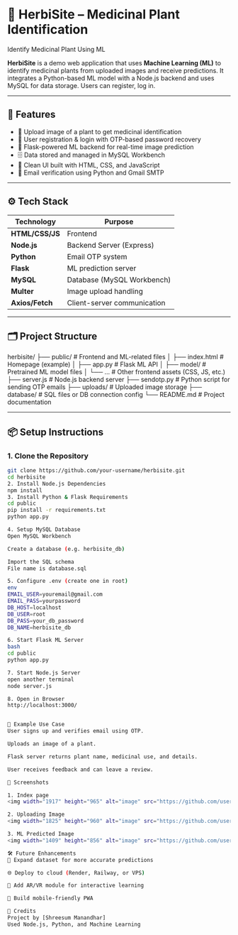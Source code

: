 # 🌿 HerbiSite – Medicinal Plant Identification
Identify Medicinal Plant Using ML

**HerbiSite** is a demo web application that uses **Machine Learning (ML)** to identify medicinal plants from uploaded images and receive predictions. It integrates a Python-based ML model with a Node.js backend and uses MySQL for data storage. Users can register, log in.

---

## 🚀 Features

- 🌱 Upload image of a plant to get medicinal identification
- 🔐 User registration & login with OTP-based password recovery
- 🧠 Flask-powered ML backend for real-time image prediction
- 🗄️ Data stored and managed in MySQL Workbench
- 🎨 Clean UI built with HTML, CSS, and JavaScript
- 📩 Email verification using Python and Gmail SMTP

---

## ⚙️ Tech Stack

| Technology       | Purpose                        |
|------------------|--------------------------------|
| **HTML/CSS/JS**  | Frontend                       |
| **Node.js**      | Backend Server (Express)       |
| **Python**       | Email OTP system               |
| **Flask**        | ML prediction server           |
| **MySQL**        | Database (MySQL Workbench)     |
| **Multer**       | Image upload handling          |
| **Axios/Fetch**  | Client-server communication    |

---

## 🗂️ Project Structure

herbisite/
├── public/                      # Frontend and ML-related files
│   ├── index.html               # Homepage (example)
│   ├── app.py                   # Flask ML API
│   ├── model/                   # Pretrained ML model files
│   └── ...                      # Other frontend assets (CSS, JS, etc.)
├── server.js                    # Node.js backend server
├── sendotp.py                   # Python script for sending OTP emails
├── uploads/                     # Uploaded image storage
├── database/                    # SQL files or DB connection config
└── README.md                    # Project documentation

---

## 📦 Setup Instructions

### 1. Clone the Repository
```bash
git clone https://github.com/your-username/herbisite.git
cd herbisite
2. Install Node.js Dependencies
npm install
3. Install Python & Flask Requirements
cd public
pip install -r requirements.txt
python app.py

4. Setup MySQL Database
Open MySQL Workbench

Create a database (e.g. herbisite_db)

Import the SQL schema
File name is database.sql

5. Configure .env (create one in root)
env
EMAIL_USER=youremail@gmail.com
EMAIL_PASS=yourpassword
DB_HOST=localhost
DB_USER=root
DB_PASS=your_db_password
DB_NAME=herbisite_db

6. Start Flask ML Server
bash
cd public
python app.py

7. Start Node.js Server
open another terminal 
node server.js

8. Open in Browser
http://localhost:3000/


🧪 Example Use Case
User signs up and verifies email using OTP.

Uploads an image of a plant.

Flask server returns plant name, medicinal use, and details.

User receives feedback and can leave a review.

📸 Screenshots

1. Index page 
<img width="1917" height="965" alt="image" src="https://github.com/user-attachments/assets/1af91ca4-afbb-4d11-b2d0-e8ea3a184ca6" />

2. Uploading Image
<img width="1825" height="960" alt="image" src="https://github.com/user-attachments/assets/e984aefa-2ee6-40cd-a88c-350113ace701" />

3. ML Predicted Image
<img width="1409" height="856" alt="image" src="https://github.com/user-attachments/assets/ca0cd9aa-dd69-4bcb-b759-24e0c2f2ed5f" />

🛠️ Future Enhancements
🔬 Expand dataset for more accurate predictions

🌐 Deploy to cloud (Render, Railway, or VPS)

🧪 Add AR/VR module for interactive learning

📱 Build mobile-friendly PWA

🙌 Credits
Project by [Shreesum Manandhar]
Used Node.js, Python, and Machine Learning
